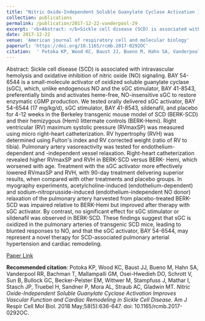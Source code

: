 ```yaml
--- 
title: "Nitric Oxide-Independent Soluble Guanylate Cyclase Activation Improves Vascular Function and Cardiac Remodeling in Sickle Cell Disease." 
collection: publications 
permalink: /publication/2017-12-22-vanderpool-29 
excerpt: '<b>Abstract: </b>Sickle cell disease (SCD) is associated with intravascular hemolysis and oxidative inhibition of nitric oxide (NO) signaling. BAY 54-6544 is a small-molecule activator of oxidized soluble guanylate cyclase (sGC), which, unlike endogenous NO and the sGC stimulator, BAY 41-8543, preferentially binds and activates [...]' 
date: 2017-12-22 
venue: 'American journal of respiratory cell and molecular biology' 
paperurl: 'https://doi.org/10.1165/rcmb.2017-0292OC' 
citation:  ' Potoka KP, Wood KC, Baust JJ, Bueno M, Hahn SA, Vanderpool RR, Bachman T, Mallampalli GM, Osei-Hwedieh DO, Schrott V, Sun B, Bullock GC, Becker-Pelster EM, Wittwer M, Stampfuss J, Mathar I, Stasch JP, Truebel H, Sandner P, Mora AL, Straub AC, Gladwin MT. <i>Nitric Oxide-Independent Soluble Guanylate Cyclase Activation Improves Vascular Function and Cardiac Remodeling in Sickle Cell Disease.</i> Am J Respir Cell Mol Biol. 2018 May;58(5):636-647. doi: 10.1165/rcmb.2017-0292OC.' 
--- 
```

Abstract:  Sickle cell disease (SCD) is associated with intravascular hemolysis and oxidative inhibition of nitric oxide (NO) signaling. BAY 54-6544 is a small-molecule activator of oxidized soluble guanylate cyclase (sGC), which, unlike endogenous NO and the sGC stimulator, BAY 41-8543, preferentially binds and activates heme-free, NO-insensitive sGC to restore enzymatic cGMP production. We tested orally delivered sGC activator, BAY 54-6544 (17 mg/kg/d), sGC stimulator, BAY 41-8543, sildenafil, and placebo for 4-12 weeks in the Berkeley transgenic mouse model of SCD (BERK-SCD) and their hemizygous (Hemi) littermate controls (BERK-Hemi). Right ventricular (RV) maximum systolic pressure (RVmaxSP) was measured using micro right-heart catheterization. RV hypertrophy (RVH) was determined using Fulton's index and RV corrected weight (ratio of RV to tibia). Pulmonary artery vasoreactivity was tested for endothelium-dependent and -independent vessel relaxation. Right-heart catheterization revealed higher RVmaxSP and RVH in BERK-SCD versus BERK- Hemi, which worsened with age. Treatment with the sGC activator more effectively lowered RVmaxSP and RVH, with 90-day treatment delivering superior results, when compared with other treatments and placebo groups. In myography experiments, acetylcholine-induced (endothelium-dependent) and sodium-nitroprusside-induced (endothelium-independent NO donor) relaxation of the pulmonary artery harvested from placebo-treated BERK- SCD was impaired relative to BERK-Hemi but improved after therapy with sGC activator. By contrast, no significant effect for sGC stimulator or sildenafil was observed in BERK-SCD. These findings suggest that sGC is oxidized in the pulmonary arteries of transgenic SCD mice, leading to blunted responses to NO, and that the sGC activator, BAY 54-6544, may represent a novel therapy for SCD-associated pulmonary arterial hypertension and cardiac remodeling.  
 
[Paper Link](https://doi.org/10.1165/rcmb.2017-0292OC) 
 
<b>Recommended citation</b>:  Potoka KP, Wood KC, Baust JJ, Bueno M, Hahn SA, Vanderpool RR, Bachman T, Mallampalli GM, Osei-Hwedieh DO, Schrott V, Sun B, Bullock GC, Becker-Pelster EM, Wittwer M, Stampfuss J, Mathar I, Stasch JP, Truebel H, Sandner P, Mora AL, Straub AC, Gladwin MT. <i>Nitric Oxide-Independent Soluble Guanylate Cyclase Activation Improves Vascular Function and Cardiac Remodeling in Sickle Cell Disease.</i> Am J Respir Cell Mol Biol. 2018 May;58(5):636-647. doi: 10.1165/rcmb.2017-0292OC. 
